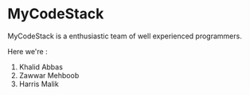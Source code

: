 # MyCodeStack
MyCodeStack is a enthusiastic team of well experienced programmers. 

Here we're :
1) Khalid Abbas
2) Zawwar Mehboob
3) Harris Malik
